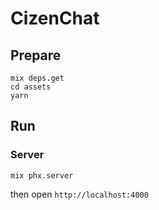 # CizenChat

## Prepare

```
mix deps.get
cd assets
yarn
```

## Run

### Server

```
mix phx.server

```

then open `http://localhost:4000`

